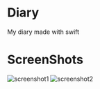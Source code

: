 # Diary
My diary made with swift
# ScreenShots
![screenshot1](https://cloud.githubusercontent.com/assets/12579959/21634781/fc9800ae-d29c-11e6-881d-d5332e997cc4.png)
![screenshot2](https://cloud.githubusercontent.com/assets/12579959/21634782/fe00ab80-d29c-11e6-8379-7f98a4aceb7e.png)
